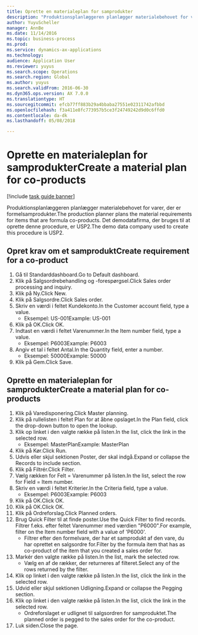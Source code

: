 ```yaml
--- 
title: Oprette en materialeplan for samprodukter
description: "Produktionsplanlæggeren planlægger materialebehovet for varer, der er formelsamprodukter."
author: YuyuScheller
manager: AnnBe
ms.date: 11/14/2016
ms.topic: business-process
ms.prod: 
ms.service: dynamics-ax-applications
ms.technology: 
audience: Application User
ms.reviewer: yuyus
ms.search.scope: Operations
ms.search.region: Global
ms.author: yuyus
ms.search.validFrom: 2016-06-30
ms.dyn365.ops.version: AX 7.0.0
ms.translationtype: HT
ms.sourcegitcommit: efcb77ff883b29a4bbaba27551e02311742afbbd
ms.openlocfilehash: f3a411e8fc773957b5ce3f24749242d9d0c6ffd0
ms.contentlocale: da-dk
ms.lasthandoff: 05/08/2018

---
```

# <a name="create-a-material-plan-for-co-products"></a><span data-ttu-id="3ee7d-103">Oprette en materialeplan for samprodukter</span><span class="sxs-lookup"><span data-stu-id="3ee7d-103">Create a material plan for co-products</span></span>

[!include [task guide banner](../../includes/task-guide-banner.md)]

<span data-ttu-id="3ee7d-104">Produktionsplanlæggeren planlægger materialebehovet for varer, der er formelsamprodukter.</span><span class="sxs-lookup"><span data-stu-id="3ee7d-104">The production planner plans the material requirements for items that are formula co-products.</span></span> <span data-ttu-id="3ee7d-105">Det demodatafirma, der bruges til at oprette denne procedure, er USP2.</span><span class="sxs-lookup"><span data-stu-id="3ee7d-105">The demo data company used to create this procedure is USP2.</span></span>


## <a name="create-requirement-for-a-co-product"></a><span data-ttu-id="3ee7d-106">Opret krav om et samprodukt</span><span class="sxs-lookup"><span data-stu-id="3ee7d-106">Create requirement for a co-product</span></span>
1. <span data-ttu-id="3ee7d-107">Gå til Standarddashboard.</span><span class="sxs-lookup"><span data-stu-id="3ee7d-107">Go to Default dashboard.</span></span>
2. <span data-ttu-id="3ee7d-108">Klik på Salgsordrebehandling og -forespørgsel.</span><span class="sxs-lookup"><span data-stu-id="3ee7d-108">Click Sales order processing and inquiry.</span></span>
3. <span data-ttu-id="3ee7d-109">Klik på Ny.</span><span class="sxs-lookup"><span data-stu-id="3ee7d-109">Click New.</span></span>
4. <span data-ttu-id="3ee7d-110">Klik på Salgsordre.</span><span class="sxs-lookup"><span data-stu-id="3ee7d-110">Click Sales order.</span></span>
5. <span data-ttu-id="3ee7d-111">Skriv en værdi i feltet Kundekonto.</span><span class="sxs-lookup"><span data-stu-id="3ee7d-111">In the Customer account field, type a value.</span></span>
    * <span data-ttu-id="3ee7d-112">Eksempel: US-001</span><span class="sxs-lookup"><span data-stu-id="3ee7d-112">Example: US-001</span></span>  
6. <span data-ttu-id="3ee7d-113">Klik på OK.</span><span class="sxs-lookup"><span data-stu-id="3ee7d-113">Click OK.</span></span>
7. <span data-ttu-id="3ee7d-114">Indtast en værdi i feltet Varenummer.</span><span class="sxs-lookup"><span data-stu-id="3ee7d-114">In the Item number field, type a value.</span></span>
    * <span data-ttu-id="3ee7d-115">Eksempel: P6003</span><span class="sxs-lookup"><span data-stu-id="3ee7d-115">Example: P6003</span></span>  
8. <span data-ttu-id="3ee7d-116">Angiv et tal i feltet Antal.</span><span class="sxs-lookup"><span data-stu-id="3ee7d-116">In the Quantity field, enter a number.</span></span>
    * <span data-ttu-id="3ee7d-117">Eksempel: 50000</span><span class="sxs-lookup"><span data-stu-id="3ee7d-117">Example: 50000</span></span>  
9. <span data-ttu-id="3ee7d-118">Klik på Gem.</span><span class="sxs-lookup"><span data-stu-id="3ee7d-118">Click Save.</span></span>

## <a name="create-a-material-plan-for-co-products"></a><span data-ttu-id="3ee7d-119">Oprette en materialeplan for samprodukter</span><span class="sxs-lookup"><span data-stu-id="3ee7d-119">Create a material plan for co-products</span></span>
1. <span data-ttu-id="3ee7d-120">Klik på Varedisponering.</span><span class="sxs-lookup"><span data-stu-id="3ee7d-120">Click Master planning.</span></span>
2. <span data-ttu-id="3ee7d-121">Klik på rullelisten i feltet Plan for at åbne opslaget.</span><span class="sxs-lookup"><span data-stu-id="3ee7d-121">In the Plan field, click the drop-down button to open the lookup.</span></span>
3. <span data-ttu-id="3ee7d-122">Klik op linket i den valgte række på listen.</span><span class="sxs-lookup"><span data-stu-id="3ee7d-122">In the list, click the link in the selected row.</span></span>
    * <span data-ttu-id="3ee7d-123">Eksempel: MasterPlan</span><span class="sxs-lookup"><span data-stu-id="3ee7d-123">Example: MasterPlan</span></span>  
4. <span data-ttu-id="3ee7d-124">Klik på Kør.</span><span class="sxs-lookup"><span data-stu-id="3ee7d-124">Click Run.</span></span>
5. <span data-ttu-id="3ee7d-125">Udvis eller skjul sektionen Poster, der skal indgå.</span><span class="sxs-lookup"><span data-stu-id="3ee7d-125">Expand or collapse the Records to include section.</span></span>
6. <span data-ttu-id="3ee7d-126">Klik på Filtrér.</span><span class="sxs-lookup"><span data-stu-id="3ee7d-126">Click Filter.</span></span>
7. <span data-ttu-id="3ee7d-127">Vælg rækken for Felt = Varenummer på listen.</span><span class="sxs-lookup"><span data-stu-id="3ee7d-127">In the list, select the row for Field = Item number.</span></span>
8. <span data-ttu-id="3ee7d-128">Skriv en værdi i feltet Kriterier.</span><span class="sxs-lookup"><span data-stu-id="3ee7d-128">In the Criteria field, type a value.</span></span>
    * <span data-ttu-id="3ee7d-129">Eksempel: P6003</span><span class="sxs-lookup"><span data-stu-id="3ee7d-129">Example: P6003</span></span>  
9. <span data-ttu-id="3ee7d-130">Klik på OK.</span><span class="sxs-lookup"><span data-stu-id="3ee7d-130">Click OK.</span></span>
10. <span data-ttu-id="3ee7d-131">Klik på OK.</span><span class="sxs-lookup"><span data-stu-id="3ee7d-131">Click OK.</span></span>
11. <span data-ttu-id="3ee7d-132">Klik på Ordreforslag.</span><span class="sxs-lookup"><span data-stu-id="3ee7d-132">Click Planned orders.</span></span>
12. <span data-ttu-id="3ee7d-133">Brug Quick Filter til at finde poster.</span><span class="sxs-lookup"><span data-stu-id="3ee7d-133">Use the Quick Filter to find records.</span></span> <span data-ttu-id="3ee7d-134">Filtrer f.eks. efter feltet Varenummer med værdien "P6000".</span><span class="sxs-lookup"><span data-stu-id="3ee7d-134">For example, filter on the Item number field with a value of 'P6000'.</span></span>
    * <span data-ttu-id="3ee7d-135">Filtrer efter den formelvare, der har et samprodukt af den vare, du har oprettet en salgsordre for.</span><span class="sxs-lookup"><span data-stu-id="3ee7d-135">Filter by the formula item that has as co-product of the item that you created a sales order for.</span></span>  
13. <span data-ttu-id="3ee7d-136">Markér den valgte række på listen.</span><span class="sxs-lookup"><span data-stu-id="3ee7d-136">In the list, mark the selected row.</span></span>
    * <span data-ttu-id="3ee7d-137">Vælg en af de rækker, der returneres af filteret.</span><span class="sxs-lookup"><span data-stu-id="3ee7d-137">Select any of the rows returned by the filter.</span></span>  
14. <span data-ttu-id="3ee7d-138">Klik op linket i den valgte række på listen.</span><span class="sxs-lookup"><span data-stu-id="3ee7d-138">In the list, click the link in the selected row.</span></span>
15. <span data-ttu-id="3ee7d-139">Udvid eller skjul sektionen Udligning.</span><span class="sxs-lookup"><span data-stu-id="3ee7d-139">Expand or collapse the Pegging section.</span></span>
16. <span data-ttu-id="3ee7d-140">Klik op linket i den valgte række på listen.</span><span class="sxs-lookup"><span data-stu-id="3ee7d-140">In the list, click the link in the selected row.</span></span>
    * <span data-ttu-id="3ee7d-141">Ordreforslaget er udlignet til salgsordren for samproduktet.</span><span class="sxs-lookup"><span data-stu-id="3ee7d-141">The planned order is pegged to the sales order for the co-product.</span></span>  
17. <span data-ttu-id="3ee7d-142">Luk siden.</span><span class="sxs-lookup"><span data-stu-id="3ee7d-142">Close the page.</span></span>


